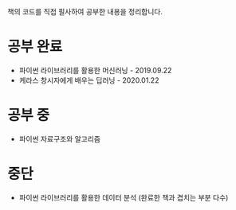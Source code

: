 책의 코드를 직접 필사하여 공부한 내용을 정리합니다.



# 공부 완료

- 파이썬 라이브러리를 활용한 머신러닝 - 2019.09.22
- 케라스 창시자에게 배우는 딥러닝 - 2020.01.22



# 공부 중

- 파이썬 자료구조와 알고리즘



# 중단

- 파이썬 라이브러리를 활용한 데이터 분석 (완료한 책과 겹치는 부분 다수)

